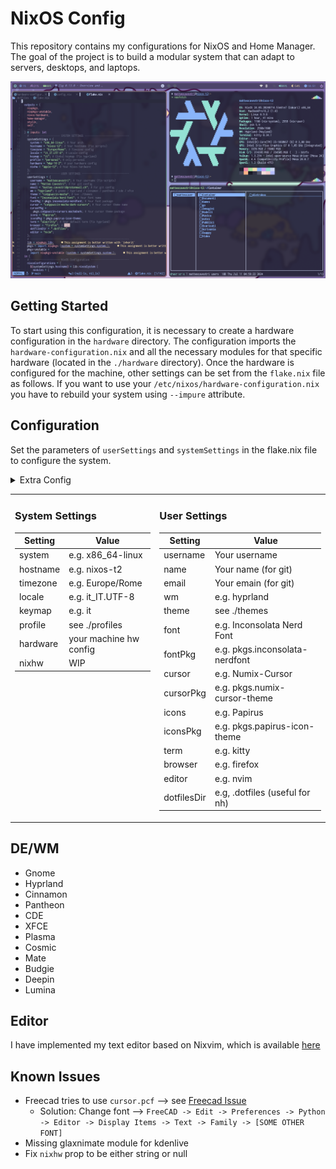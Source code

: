 # NixOS Config

This repository contains my configurations for NixOS and Home Manager. The goal of the project is to build a modular system that can adapt to servers, desktops, and laptops.

![Hyprland 1](https://raw.githubusercontent.com/matteocavestri/images/main/screenshots/hyprland-nixos-1.png?raw=true)

## Getting Started

To start using this configuration, it is necessary to create a hardware configuration in the `hardware` directory. The configuration imports the `hardware-configuration.nix` and all the necessary modules for that specific hardware (located in the `./hardware` directory). Once the hardware is configured for the machine, other settings can be set from the `flake.nix` file as follows. If you want to use your `/etc/nixos/hardware-configuration.nix` you have to rebuild your system using `--impure` attribute.

## Configuration

Set the parameters of `userSettings` and `systemSettings` in the flake.nix file to configure the system.

<details><summary>Extra Config</summary>

- See [Desktop Environments](https://github.com/matteocavestri/nixos-config/blob/main/docs/desktop.md)
- See [Themes](https://github.com/matteocavestri/nixos-config/blob/main/docs/themes.md)
- See [Profiles](https://github.com/matteocavestri/nixos-config/blob/main/docs/profiles.md)

</details>

<table>
  <tr>
    <td valign="top">

### System Settings

| Setting  | Value                  |
| -------- | ---------------------- |
| system   | e.g. x86_64-linux      |
| hostname | e.g. nixos-t2          |
| timezone | e.g. Europe/Rome       |
| locale   | e.g. it_IT.UTF-8       |
| keymap   | e.g. it                |
| profile  | see ./profiles         |
| hardware | your machine hw config |
| nixhw    | WIP                    |

</td>
<td valign="top">

### User Settings

| Setting     | Value                          |
| ----------- | ------------------------------ |
| username    | Your username                  |
| name        | Your name (for git)            |
| email       | Your emain (for git)           |
| wm          | e.g. hyprland                  |
| theme       | see ./themes                   |
| font        | e.g. Inconsolata Nerd Font     |
| fontPkg     | e.g. pkgs.inconsolata-nerdfont |
| cursor      | e.g. Numix-Cursor              |
| cursorPkg   | e.g. pkgs.numix-cursor-theme   |
| icons       | e.g. Papirus                   |
| iconsPkg    | e.g. pkgs.papirus-icon-theme   |
| term        | e.g. kitty                     |
| browser     | e.g. firefox                   |
| editor      | e.g. nvim                      |
| dotfilesDir | e.g, .dotfiles (useful for nh) |

</td>

  </tr>
</table>

## DE/WM

- Gnome
- Hyprland
- Cinnamon
- Pantheon
- CDE
- XFCE
- Plasma
- Cosmic
- Mate
- Budgie
- Deepin
- Lumina

## Editor

I have implemented my text editor based on Nixvim, which is available [here](https://github.com/matteocavestri/nevica)

## Known Issues

- Freecad tries to use `cursor.pcf` --> see [Freecad Issue](https://github.com/FreeCAD/FreeCAD/issues/10514)
  - Solution: Change font --> `FreeCAD -> Edit -> Preferences -> Python -> Editor -> Display Items -> Text -> Family -> [SOME OTHER FONT]`
- Missing glaxnimate module for kdenlive
- Fix `nixhw` prop to be either string or null

